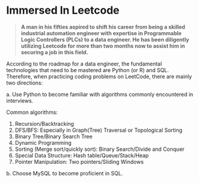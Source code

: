 # Immersed In Leetcode
>**A man in his fifties aspired to shift his career from being a skilled industrial automation engineer with expertise in Programmable Logic Controllers (PLCs) to a data engineer. He has been diligently utilizing Leetcode for more than two months now to assist him in securing a job in this field.**

According to the roadmap for a data engineer, the fundamental technologies that need to be mastered are Python (or R) and SQL. Therefore, when practicing coding problems on LeetCode, there are mainly two directions:

a. Use Python to become familiar with algorithms commonly encountered in interviews.

  Common algorithms: 
  1. Recursion/Backtracking
  1. DFS/BFS: Especially in Graph(Tree) Traversal or Topological Sorting
  1. Binary Tree/Binary Search Tree
  1. Dynamic Programming
  1. Sorting (Merge sort/quickly sort): Binary Search/Divide and Conquer
  1. Special Data Structure: Hash table/Queue/Stack/Heap
  1. Pointer Manipulation: Two pointers/Sliding Windows

b. Choose MySQL to become proficient in SQL.
